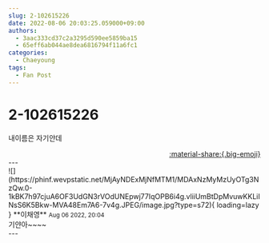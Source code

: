 ```yaml
---
slug: 2-102615226
date: 2022-08-06 20:03:25.059000+09:00
authors:
  - 3aac333cd37c2a3295d590ee5859ba15
  - 65eff6ab044ae8dea6816794f11a6fc1
categories:
  - Chaeyoung
tags:
  - Fan Post
---
```


# 2-102615226

<div class="post-container" markdown="1">
<div class="content-container md-sidebar__scrollwrap" markdown="1">

내이름은 자기얀데

</div>
</div>

<div style="text-align: right;" markdown="1">
<a href="https://weverse.io/fromis9/fanpost/2-102615226" style="text-align: right;">:material-share:{.big-emoji}</a>
</div>
---

<div class="comments-container md-sidebar__scrollwrap" markdown="1">
<div class="comment" markdown="1">
<div class='id-container' markdown="1">
![](https://phinf.wevpstatic.net/MjAyNDExMjNfMTM1/MDAxNzMyMzUyOTg3NzQw.0-1kBK7h97cjuA6OF3UdGN3rVOdUNEpwj77IqOPB6i4g.vliiUmBtDpMvuwKKLiINsS6K5Bkw-MVA48Em7A6-7v4g.JPEG/image.jpg?type=s72){ loading=lazy }
**<span class="artist">이채영</span>** <small>Aug 06 2022, 20:04</small><br>
</div>
<div class='comment-body' markdown="1">
기얀아~~~~
</div>
</div>
</div>
---
